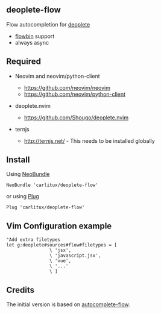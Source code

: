 
## deoplete-flow

Flow autocompletion for [deoplete](https://github.com/Shougo/deoplete.nvim)

- [flowbin](https://www.npmjs.com/package/flow-bin) support
- always async

## Required

- Neovim and neovim/python-client
  - https://github.com/neovim/neovim
  - https://github.com/neovim/python-client

- deoplete.nvim
  - https://github.com/Shougo/deoplete.nvim

- ternjs
  - http://ternjs.net/  - This needs to be installed globally

## Install

Using [NeoBundle](https://github.com/Shougo/neobundle.vim)

```vim
NeoBundle 'carlitux/deoplete-flow'
```

or using [Plug](https://github.com/junegunn/vim-plug)

```vim
Plug 'carlitux/deoplete-flow'
```

## Vim Configuration example
```vim
"Add extra filetypes
let g:deoplete#sources#flow#filetypes = [
                \ 'jsx',
                \ 'javascript.jsx',
                \ 'vue',
                \ '...'
                \ ]
```

## Credits

The initial version is based on [autocomplete-flow](https://github.com/wokalski/autocomplete-flow).

